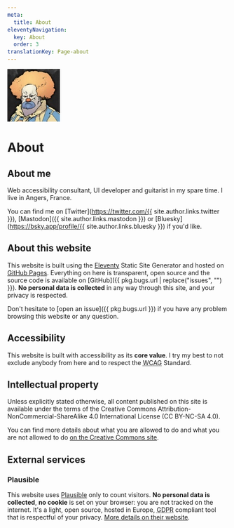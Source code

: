 ```yaml
---
meta:
  title: About
eleventyNavigation:
  key: About
  order: 3
translationKey: Page-about
---
```


<img src="/assets/images/honk.jpg" class="Avatar" alt="Angry clown with ginger hair avatar." width="120" height="120">

# About


## About me

Web accessibility consultant, UI developer and guitarist in my spare time. I live in Angers, France.

You can find me on [Twitter](https://twitter.com/{{ site.author.links.twitter }}), [Mastodon]({{ site.author.links.mastodon }}) or [Bluesky](https://bsky.app/profile/{{ site.author.links.bluesky }}) if you'd like.


## About this website

This website is built using the [Eleventy](https://11ty.io) Static Site Generator and hosted on [GitHub Pages](https://pages.github.com). Everything on here is transparent, open source and the source code is available on [GitHub]({{ pkg.bugs.url | replace("issues", "") }}).
**No personal data is collected** in any way through this site, and your privacy is respected.

Don't hesitate to [open an issue]({{ pkg.bugs.url }}) if you have any problem browsing this website or any question.


## Accessibility

This website is built with accessibility as its **core value**. I try my best to not exclude anybody from here and to respect the <abbr title="Web Content Accessibility Guidelines">WCAG</abbr> Standard.


## Intellectual property

Unless explicitly stated otherwise, all content published on this site is available under the terms of the Creative Commons Attribution-NonCommercial-ShareAlike 4.0 International License (CC BY-NC-SA 4.0).

You can find more details about what you are allowed to do and what you are not allowed to do [on the Creative Commons site](https://creativecommons.org/licenses/by-nc-sa/4.0/deed).


## External services

### Plausible

This website uses [Plausible](https://plausible.io/) only to count visitors. **No personal data is collected**, **no cookie** is set on your browser: you are not tracked on the internet. It's a light, open source, hosted in Europe, <abbr title="General Data Protection Regulation">GDPR</abbr> compliant tool that is respectful of your privacy.
[More details on their website](https://plausible.io/privacy-focused-web-analytics/).
